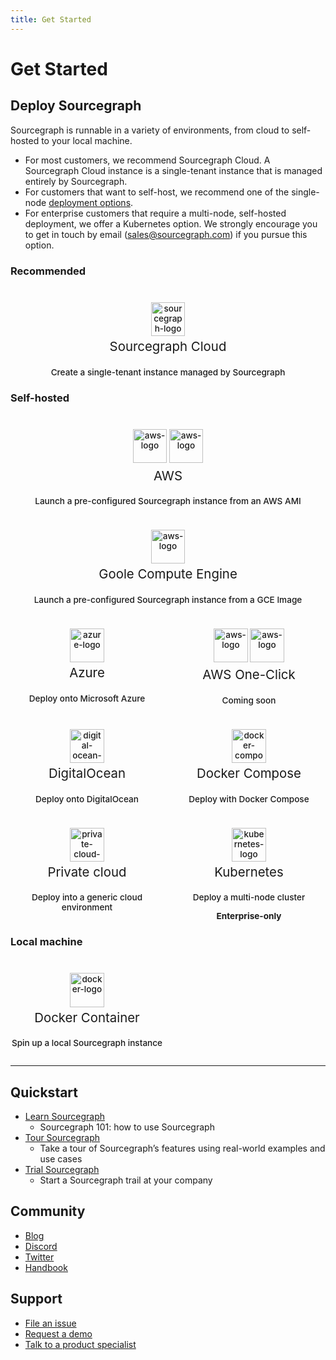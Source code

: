 ```yaml
---
title: Get Started
---
```


<style>
  .grid {
    display: grid;
    grid-template-columns: repeat(auto-fit, minmax(200px, 1fr));
    gap: 1em;
    margin-bottom: 1em;
  }
  .app-btn {
    font-size: 0.85rem;
    cursor: pointer;
    text-decoration: none;
    padding-top: 1.5rem !important;
    width: 100%;
    border-radius: 1em;
    border: 2px solid var(--input-focus-border);
    color: var(--text-color);
    background-color: var(--sidebar-bg);
    text-align: center;
    font-weight: 500;
    -moz-osx-font-smoothing: grayscale;
    -webkit-font-smoothing: antialiased;
  }
  .app-btn:hover {
    box-shadow: 0 0 10px var(--link-hover-color);
  }
  .app-btn > img {
    height: 4em;
  }
  .app-btn > p {
    margin-bottom: 0 !important;
  }
  .app-btn > h3 {
    font-size: 1.5em;
    font-weight: 400;
    margin-top: .2em;
    margin-bottom: 1em;
  }
</style>

# Get Started

## Deploy Sourcegraph

Sourcegraph is runnable in a variety of environments, from cloud to self-hosted to your local machine.

- For most customers, we recommend Sourcegraph Cloud. A Sourcegraph Cloud instance is a single-tenant instance that is managed entirely by Sourcegraph.
- For customers that want to self-host, we recommend one of the single-node [deployment options](admin/deploy/index.md).
- For enterprise customers that require a multi-node, self-hosted deployment, we offer a Kubernetes option. We strongly encourage you to get in touch by email (sales@sourcegraph.com) if you pursue this option.

### Recommended

<div class="grid">
  <!-- Sourcegraph Cloud -->
  <a class="app-btn btn" href="/cloud">
			<img alt="sourcegraph-logo" src="https://handbook.sourcegraph.com/departments/engineering/design/brand_guidelines/logo/versions/Sourcegraph_Logomark_Color.svg"/>
			<h3>Sourcegraph Cloud</h3>
		  <p>Create a single-tenant instance managed by Sourcegraph</p>
  </a>
</div>

### Self-hosted

<div class="grid">
  <!-- AWS AMI-->
  <a class="app-btn btn" href="/admin/deploy/images/aws">
    <img alt="aws-logo" src="/assets/other-logos/aws-light.svg" class="theme-light-only" />
    <img alt="aws-logo" src="/assets/other-logos/aws-dark.svg" class="theme-dark-only" />
    <h3>AWS</h3>
    <p>Launch a pre-configured Sourcegraph instance from an AWS AMI</p>
  </a>
</div>
<div class="grid">
  <!-- GCE Images-->
  <a class="app-btn btn" href="/admin/deploy/images/gce">
    <img alt="aws-logo" src="https://storage.googleapis.com/sourcegraph-resource-estimator/assets/googlecloud.png" />
    <h3>Goole Compute Engine</h3>
    <p>Launch a pre-configured Sourcegraph instance from a GCE Image</p>
  </a>
</div>
<div class="grid">
  <!-- Azure -->
  <a class="app-btn btn" href="/admin/deploy/docker-compose/azure">
    <img alt="azure-logo" src="https://storage.googleapis.com/sourcegraph-resource-estimator/assets/azure.png"/>
    <h3>Azure</h3>
    <p>Deploy onto Microsoft Azure</p>
  </a>
  <!-- AWS One Click-->
  <a class="app-btn btn" href="/admin/deploy/docker-compose/aws-oneclick">
    <img alt="aws-logo" src="/assets/other-logos/aws-light.svg" class="theme-light-only" />
    <img alt="aws-logo" src="/assets/other-logos/aws-dark.svg" class="theme-dark-only" />
    <h3>AWS One-Click</h3>
    <span class="badge badge-warning">Coming soon</span> 
    <!-- <p>Deploy onto AWS in one click</p> -->
  </a>
  <!-- Digital Ocean -->
  <a class="app-btn btn" href="/admin/deploy/docker-compose/digitalocean">
    <img alt="digital-ocean-logo" src="https://storage.googleapis.com/sourcegraph-resource-estimator/assets/DigitalOcean.png"/>
    <h3>DigitalOcean</h3>
    <p>Deploy onto DigitalOcean</p>
  </a>
  <!-- Docker Compose -->
  <a class="app-btn btn" href="/admin/deploy/docker-compose">
    <img alt="docker-compose-logo" src="https://storage.googleapis.com/sourcegraph-resource-estimator/assets/Docker.png"/>
    <h3>Docker Compose</h3>
    <p>Deploy with Docker Compose</p>
  </a>
  <!-- Others -->
  <a class="app-btn btn" href="/admin/deploy">
    <img alt="private-cloud-logo" src="https://storage.googleapis.com/sourcegraph-resource-estimator/assets/cloud.png"/>
    <h3>Private cloud</h3>
    <p>Deploy into a generic cloud environment</p>
  </a>
  <!-- Kubernetes -->
  <a class="app-btn btn" href="/admin/deploy/kubernetes">
    <img alt="kubernetes-logo" src="https://storage.googleapis.com/sourcegraph-resource-estimator/assets/kubernetes.png"/>
    <h3>Kubernetes</h3>
	  <p>Deploy a multi-node cluster</p>
    <p><strong>Enterprise-only</strong></p>
  </a>
</div>

### Local machine

<div class="grid">
  <a class="app-btn btn" href="/admin/deploy/docker-single-container">
    <img alt="docker-logo" src="https://storage.googleapis.com/sourcegraph-resource-estimator/assets/Docker.png"/>
    <h3>Docker Container</h3>
    <p>Spin up a local Sourcegraph instance</p>
  </a>
  <div></div><div></div>
</div>

---

## Quickstart

- [Learn Sourcegraph](getting-started/index.md)
  - Sourcegraph 101: how to use Sourcegraph
- [Tour Sourcegraph](getting-started/tour.md)
  - Take a tour of Sourcegraph’s features using real-world examples and use cases
- [Trial Sourcegraph](adopt/trial/index.md)
  - Start a Sourcegraph trail at your company

## Community

- [Blog](https://about.sourcegraph.com/blog/)
- [Discord](https://discord.gg/s2qDtYGnAE)
- [Twitter](https://twitter.com/sourcegraph)
- [Handbook](https://handbook.sourcegraph.com/)

## Support

- [File an issue](https://github.com/sourcegraph/sourcegraph/issues/new?&title=Improve+Sourcegraph+quickstart+guide)
- [Request a demo](https://about.sourcegraph.com/demo)
- [Talk to a product specialist](https://about.sourcegraph.com/contact/request-info/)
